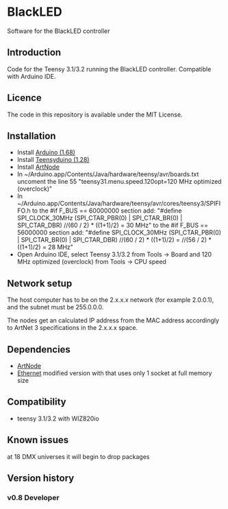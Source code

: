 # BlackLED
Software for the BlackLED controller

Introduction
------------
Code for the Teensy 3.1/3.2 running the BlackLED controller. Compatible with Arduino IDE.

Licence
-------
The code in this repository is available under the MIT License.

Installation
------------
- Install [Arduino (1.68)](https://www.arduino.cc/en/Main/OldSoftwareReleases#previous)
- Install [Teensyduino (1.28)](https://www.pjrc.com/teensy/td_download.html)
- Install [ArtNode](https://github.com/vertigo-dk/ArtNode)
- In ~/Arduino.app/Contents/Java/hardware/teensy/avr/boards.txt
	uncoment the line 55 "teensy31.menu.speed.120opt=120 MHz optimized (overclock)"
- In ~/Arduino.app/Contents/Java/hardware/teensy/avr/cores/teensy3/SPIFIFO.h
	to the #if F_BUS == 60000000 section add:
	"#define SPI_CLOCK_30MHz   (SPI_CTAR_PBR(0) | SPI_CTAR_BR(0) | SPI_CTAR_DBR) //(60 / 2) * ((1+1)/2) = 30 MHz"
	to the #if F_BUS == 56000000 section add:
	"#define SPI_CLOCK_30MHz   (SPI_CTAR_PBR(0) | SPI_CTAR_BR(0) | SPI_CTAR_DBR) //(60 / 2) * ((1+1)/2) = //(56 / 2) * ((1+1)/2) = 28 MHz"
- Open Arduino IDE, select Teensy 3.1/3.2 from Tools -> Board
	and 120 MHz optimized (overclock) from Tools -> CPU speed


Network setup
-----------
The host computer has to be on the 2.x.x.x network (for example 2.0.0.1), and the subnet must be 255.0.0.0.

The nodes get an calculated IP address from the MAC address accordingly to ArtNet 3 specifications in the 2.x.x.x space.

Dependencies
------------
- [ArtNode](https://github.com/vertigo-dk/ArtNode)
- [Ethernet](https://github.com/alex-Arc/Ethernet/tree/Selectable-socket-number)
	modified version with that uses only 1 socket at full memory size


Compatibility
------------
- teensy 3.1/3.2 with WIZ820io

Known issues
------------
at 18 DMX universes it will begin to drop packages

Version history
------------

### v0.8  Developer
